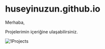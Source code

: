 # huseyinuzun.github.io


Merhaba,

Projelerimin içeriğine ulaşabilirsiniz.

![1Projects](https://user-images.githubusercontent.com/118770011/228194674-41b09c38-fe27-4faa-8e9d-0d182702ec77.jpg)
